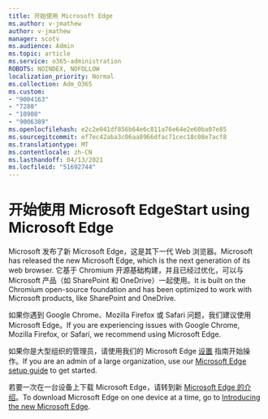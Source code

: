```yaml
---
title: 开始使用 Microsoft Edge
ms.author: v-jmathew
author: v-jmathew
manager: scotv
ms.audience: Admin
ms.topic: article
ms.service: o365-administration
ROBOTS: NOINDEX, NOFOLLOW
localization_priority: Normal
ms.collection: Adm_O365
ms.custom:
- "9004163"
- "7280"
- "10908"
- "9006389"
ms.openlocfilehash: e2c2e041df856b64e6c811a76e64e2e60ba07e85
ms.sourcegitcommit: ef7ec42aba3c06aa8966dfac71cec18c08e7acf8
ms.translationtype: MT
ms.contentlocale: zh-CN
ms.lasthandoff: 04/13/2021
ms.locfileid: "51692744"
---
```

# <a name="start-using-microsoft-edge"></a><span data-ttu-id="be8b9-102">开始使用 Microsoft Edge</span><span class="sxs-lookup"><span data-stu-id="be8b9-102">Start using Microsoft Edge</span></span>

<span data-ttu-id="be8b9-103">Microsoft 发布了新 Microsoft Edge，这是其下一代 Web 浏览器。</span><span class="sxs-lookup"><span data-stu-id="be8b9-103">Microsoft has released the new Microsoft Edge, which is the next generation of its web browser.</span></span> <span data-ttu-id="be8b9-104">它基于 Chromium 开源基础构建，并且已经过优化，可以与 Microsoft 产品（如 SharePoint 和 OneDrive）一起使用。</span><span class="sxs-lookup"><span data-stu-id="be8b9-104">It is built on the Chromium open-source foundation and has been optimized to work with Microsoft products, like SharePoint and OneDrive.</span></span>

<span data-ttu-id="be8b9-105">如果你遇到 Google Chrome、Mozilla Firefox 或 Safari 问题，我们建议使用 Microsoft Edge。</span><span class="sxs-lookup"><span data-stu-id="be8b9-105">If you are experiencing issues with Google Chrome, Mozilla Firefox, or Safari, we recommend using Microsoft Edge.</span></span>

<span data-ttu-id="be8b9-106">如果你是大型组织的管理员，请使用我们的 Microsoft Edge [设置](https://go.microsoft.com/fwlink/?linkid=2142423) 指南开始操作。</span><span class="sxs-lookup"><span data-stu-id="be8b9-106">If you are an admin of a large organization, use our [Microsoft Edge setup guide](https://go.microsoft.com/fwlink/?linkid=2142423) to get started.</span></span>

<span data-ttu-id="be8b9-107">若要一次在一台设备上下载 Microsoft Edge，请转到新 [Microsoft Edge 的介绍](https://go.microsoft.com/fwlink/?linkid=2141049)。</span><span class="sxs-lookup"><span data-stu-id="be8b9-107">To download Microsoft Edge on one device at a time, go to [Introducing the new Microsoft Edge](https://go.microsoft.com/fwlink/?linkid=2141049).</span></span>
